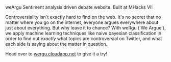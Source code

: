 #
weArgu
Sentiment analysis driven debate website. Built at MHacks VI!

Controversiality isn't exactly hard to find on the web. It's no secret that no matter where you go on the internet, everyone argues everywhere about just about everything. But why leave it to chance? With weRgu ('We Argue'), we apply machine learning techniques like naive bayesian classification in order to find out _exactly_ what topics are controversial on Twitter, and what each side is saying about the matter in question.

Head over to [wergu.cloudapp.net](http://wergu.cloudapp.net) to give it a try!

